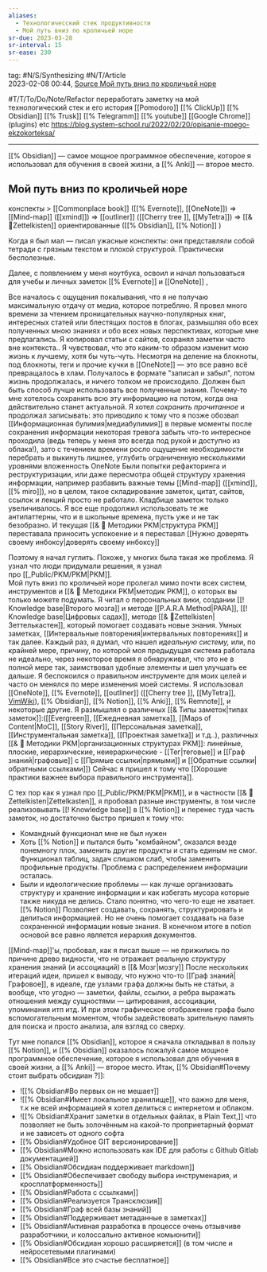 ```yaml
---
aliases:
  - Технологичесский стек продуктивности
  - Мой путь вниз по кроличьей норе
sr-due: 2023-03-28
sr-interval: 15
sr-ease: 230
---
```

tag: #N/S/Synthesizing #N/T/Article  
2023-02-08 00:44, [Source Мой путь вниз по кроличьей норе](https://www.reddit.com/r/ObsidianMD/comments/zkefis/is_the_concept_of_personal_knowledge_management/)

#T/T/To/Do/Note/Refactor   переработать заметку на мой технологический стек и его история 
[[Pomodoro]]    [[% ClickUp]]   [[% Obsidian]]  [[% Trusk]]   [[% Telegramm]]  [[% youtube]]   [[Google Chrome]]  (plugins) etc
https://blog.system-school.ru/2022/02/20/opisanie-moego-ekzokorteksa/


---

[[% Obsidian]] — самое мощное программное обеспечение, которое я использовал для обучения в своей жизни, а [[% Anki]] — второе место.

## Мой путь вниз по кроличьей норе
конспекты > [[Commonplace book]] ([[% Evernote]], [[OneNote]]) => [[Mind-map]] ([[xmind]]) => [[outliner]] ([[Cherry tree ]], [[MyTetra]]) => [[& 🌲️Zettelkisten]] ориентированные ([[% Obsidian]], [[% Notion]] )

Когда я был мал — писал ужасные конспекты: они представляли собой тетради с грязным текстом и плохой структурой. Практически бесполезные.

Далее, с появлением у меня ноутбука, освоил и начал пользоваться для учебы и личных заметок [[% Evernote]] и [[OneNote]] ,

Все началось с ощущения покалывания, что я не получаю максимальную отдачу от медиа, которое потребляю. Я провел много времени за чтением проницательных научно-популярных книг, интересных статей или блестящих постов в блогах, размышляя обо всех полученных мною знаниях и обо всех новых перспективах, которые мне предлагались. Я копировал статьи с сайтов, сохранял заметки часто вне контекста..
Я чувствовал, что это каким-то образом изменит мою жизнь к лучшему, хотя бы чуть-чуть.
Несмотря на деление на блокноты, под блокноты, теги и прочие кучки в [[OneNote]] — это все равно всё превращалось в хлам. Получалось в формате "записал и забыл", потом жизнь продолжалась, и ничего толком не происходило. 
Должен был быть способ лучше использовать все полученные знания. Почему-то мне хотелось сохранить всю эту информацию на потом, когда она действительно станет актуальной. Я хотел _сохранить прочитанное_ и продолжал записывать: это приводило к тому что я позже обозвал [[Информационная булимия|медиабулимия]] в первые моменты после сохранения информации некоторая тревога забыть что-то интересное проходила (ведь теперь у меня это всегда под рукой и доступно из облака!), зато с течением времени росло ощущение необходимости перебрать и выкинуть лишнее, углубить ограниченную несколькими уровнями вложенность OneNote 
Были попытки рефакторинга и реструктуризации, или даже пересмотра общей структуру хранения информации, например разбавить важные темы [[Mind-map]] ([[xmind]], [[% miro]]), но в целом, такое складирование заметок, цитат, сайтов, ссылок и лекций просто не работало. Кладбище заметок только увеличивалось. Я все еще продолжил использовать те же антипаттерны, что и в школьные времена, пусть уже и не так безобразно. И текущая [[& 🌱️ Методики PKM|структура PKM]] переставала приносить успокоение и я переставал [[Нужно доверять своему инбоксу|доверять своему инбоксу]]

Поэтому я начал гуглить. Похоже, у многих была такая же проблема. Я узнал что люди придумали решения, я узнал про [[_Public/PKM/PKM|PKM]].  
Мой путь вниз по кроличьей норе пролегал мимо почти всех систем, инструментов и [[& 🌱️ Методики PKM|методик PKM]], о которых вы только можете подумать. Я читал о персональных вики, создании [[! Knowledge base|Второго мозга]] и методе [[P.A.R.A Method|PARA]], [[! Knowledge base|Цифровых садах]], методе [[& 🌲️Zettelkisten|Зеттелькастен]], который помогает создавать новые знания. Умных заметках, [[Интервальные повторения|интервальных повторениях]] и так далее. Каждый раз, я думал, что нашел _идеальную систему,_ или, по крайней мере, причину, по которой моя предыдущая система работала не идеально, через некоторое время я обнаруживал, что это не в полной мере так, заимствовал удобные элементы и шел улучшать ее дальше. Я беспокоился о правильном инструменте для моих целей и часто он менялся по мере изменения моей системы. Я использовал [[OneNote]], [[% Evernote]], [[outliner]] ([[Cherry tree ]], [[MyTetra]],  [VimWiki](https://vimwiki.github.io)), [[% Obsidian]], [[% Notion]], [[% Anki]], [[% Remnote]],  и некоторые другие. Я размышлял о различных [[& Типы заметок|типах заметок]]:([[Evergreen]], [[Ежедневная заметка]], [[Maps of Content|MoC]], [[Story River]], [[Персональная заметка]], [[Инструментальная заметка]], [[Проектная заметка]] и т.д..), 
различных [[& 🌱️ Методики PKM|организационных структурах PKM]]:  линейные, плоские, иерархические, неиерархические - [[Тег|теговые]] и [[Граф знаний|графовые]] с [[Прямые ссылки|прямыми]] и [[Oбратные ссылки|обратными ссылками]])
Сейчас я пришел к тому что [[Хорошие практики важнее выбора правильного инструмента]]. 

С тех пор как я узнал про [[_Public/PKM/PKM|PKM]], и в частности [[& 🌲️Zettelkisten|Zettelkasten]], я пробовал разные инструменты, в том числе реализовывать [[! Knowledge base]] в [[% Notion]] и перенес туда часть заметок, но достаточно быстро пришел к тому что:
- Командный функционал мне не был нужен
- Хоть [[% Notion]] и пытался быть "комбайном", оказался везде понемногу плох, заменить другие продукты и стать единым не смог. Функционал таблиц, задач слишком слаб, чтобы заменить профильные продукты. Проблема с распределением информации осталась.
- Были и идеологические проблемы — как лучше организовать структуру и хранение информации и как избегать мусора которые также никуда не делись.
Стало понятно, что чего-то еще не хватает. [[% Notion]] Позволяет создавать, сохранять, структурировать и делиться информацией. Но не очень помогает создавать на базе сохраненной информации новые знания.
В конечном итоге в notion основой все равно является иерархия документов.

[[Mind-map]]'ы, пробовал, как я писал выше — не прижились по причине древо видности, что не отражает реальную структуру хранения знаний (и ассоциаций) в [[& Мозг|мозгу]]
После нескольких итераций идеи, пришел к выводу, что нужно что-то [[Граф знаний|Графовое]], в идеале, где узлами графа должны быть не статьи, а вообще, что угодно — заметки, файлы, ссылки, а ребра выражать отношения между сущностями — цитирования, ассоциации, упоминания итп итд. И при этом графическое отображение графа было вспомогательным моментом, чтобы задействовать зрительную память для поиска и просто анализа, аля взгляд со сверху.

Тут мне попался [[% Obsidian]], которое я сначала откладывал в пользу [[% Notion]], и [[% Obsidian]] оказалось пожалуй самое мощное программное обеспечение, которое я использовал для обучения в своей жизни, а [[% Anki]] — второе место.  Итак,  [[% Obsidian#Почему стоит выбрать обсидиан ?]]:

- ![[% Obsidian#Во первых он не мешает]]
- ![[% Obsidian#Имеет локальное хранилище]], что важно для меня, т.к не всей информацией я хотел делиться с интернетом и облаком.
- ![[% Obsidian#Хранит заметки в отдельных файлах, в Plain Text,]] что позволяет не быть золочённым на какой-то проприетарный формат и не зависеть от одного софта 
- [[% Obsidian#Удобное GIT версионирование]]
- [[% Obsidian#Можно использовать как IDE для работы с Github Gitlab документацией]]
- [[% Obsidian#Обсидиан поддерживает markdown]]
- [[% Obsidian#Обеспечивает свободу выбора инструменария, и кросплатформенность]]
- [[% Obsidian#Работа с ссылками]]
- [[% Obsidian#Реализуется Трансклюзия]]
- [[% Obsidian#Граф всей базы знаний]]
- [[% Obsidian#Поддерживает метаданные в заметках]]
- [[% Obsidian#Активная разработка в процессе очень отзывчиве разработчики, и колоссально активное комьюнити]]
- [[% Obsidian#Обсидиан хорошо расширяется]] (в том числе и нейросетевыми плагинами)
- [[% Obsidian#Все это счастье бесплатное]]



